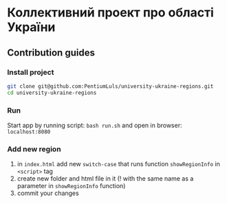 # Коллективний проект про області України

## Contribution guides
### Install project
```bash
git clone git@github.com:PentiumLuls/university-ukraine-regions.git
cd university-ukraine-regions
```
### Run
Start app by running script: `bash run.sh`
and open in browser: `localhost:8080`

### Add new region
1. in `index.html` add new `switch-case` that runs function `showRegionInfo` in `<script>` tag
2. create new folder and html file in it (! with the same name as a parameter in `showRegionInfo` function)
3. commit your changes